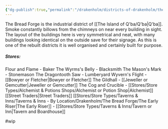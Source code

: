 ```yaml
---
{"dg-publish":true,"permalink":"/drakenholm/districts-of-drakenholm/the-bread-forge/"}
---
```



The Bread Forge is the industrial district of [[The Island of Q'ba/Q'ba\|Q'ba]]. Smoke constantly billows from the chimneys on near every building in sight. The layout of the buildings here is very symmetrical and neat, with many buildings looking identical on the outside save for their signage. As this is one of the rebuilt districts it is well organised and certainly built for purpose.

##### Stores:
Flour and Flame - Baker
The Wyrms's Belly - Blacksmith
The Mason's Mark - Stonemason
The Dragontooth Saw - Lumberyard
Wyvern's Flight - [[Bowyer or Fletcher\|Bowyer or Fletcher]]
The Gildhall - [[Jeweller or Gemcutter\|Jeweller or Gemcutter]]
The Cog and Crucible - [[Stores/Store Types/Alchemist & Potions Shops/Alchemist or Potion Shop\|Alchemist]]
[[Street Traders\|Street Traders]]
[[Stores/Store Types/Taverns & Inns/Taverns & Inns - By Location/Drakenholm/The Bread Forge/The Early Riser\|The Early Riser]] -  [[Stores/Store Types/Taverns & Inns/Tavern or Inn\|Tavern and Boardhouse]]


#wip 